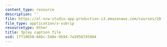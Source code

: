 ```yaml
---
content_type: resource
description: ''
file: https://ol-ocw-studio-app-production.s3.amazonaws.com/courses/20-219-becoming-the-next-bill-nye-writing-and-hosting-the-educational-show-january-iap-2015/1ff1065066bc548e9b947a5958745964_eIeQgvadWpw.vtt
file_type: application/x-subrip
resourcetype: Other
title: 3play caption file
uid: 1ff10650-66bc-548e-9b94-7a5958745964
---
```

